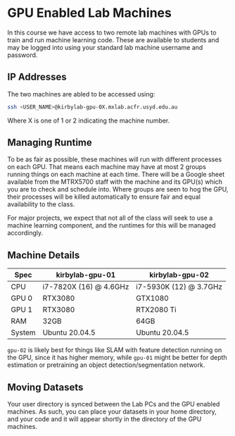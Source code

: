 # GPU Enabled Lab Machines
In this course we have access to two remote lab machines with GPUs to train and run machine learning code. These are available to students and may be logged into using your standard lab machine username and password.

## IP Addresses

The two machines are abled to be accessed using:

```bash
ssh <USER_NAME>@kirbylab-gpu-0X.mxlab.acfr.usyd.edu.au
```
Where X is one of 1 or 2 indicating the machine number. 

## Managing Runtime
To be as fair as possible, these machines will run with different processes on each GPU. That means each machine may have at most 2 groups running things on each machine at each time. There will be a Google sheet available from the MTRX5700 staff with the machine and its GPU(s) which you are to check and schedule into. Where groups are seen to hog the GPU, their processes will be killed automatically to ensure fair and equal availability to the class.  

For major projects, we expect that not all of the class will seek to use a machine learning component, and the runtimes for this will be managed accordingly.

## Machine Details
| Spec     | kirbylab-gpu-01 | kirbylab-gpu-02 |
| ----------- | ----------- | ----------- |
| CPU      | i7-7820X (16) @ 4.6GHz |  i7-5930K (12) @ 3.7GHz     |
| GPU 0   | RTX3080        | GTX1080 |
| GPU 1   | RTX3080        | RTX2080 Ti|
| RAM   | 32GB        | 64GB
| System   | Ubuntu 20.04.5        |Ubuntu 20.04.5 |

`gpu-02` is likely best for things like SLAM with feature detection running on the GPU, since it has higher memory, while `gpu-01` might be better for depth estimation or pretraining an object detection/segmentation network.

## Moving Datasets
Your user directory is synced between the Lab PCs and the GPU enabled machines. As such, you can place your datasets in your home directory, and your code and it will appear shortly in the directory of the GPU machines.

